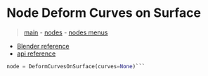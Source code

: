 # Node Deform Curves on Surface

> [main](../structure.md) - [nodes](nodes.md) - [nodes menus](nodes_menus.md)

- [Blender reference](https://docs.blender.org/manual/en/latest/modeling/geometry_nodes/curve/deform_curves_on_surface.html)
 - [api reference]({node.blender_python_ref})

```python
node = DeformCurvesOnSurface(curves=None)```
